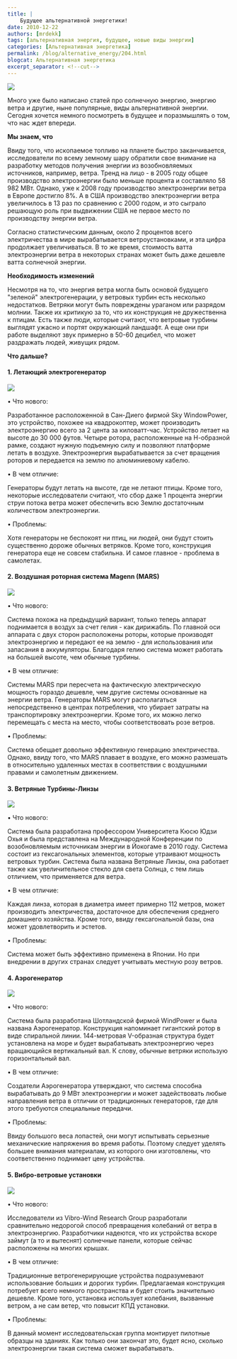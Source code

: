 ```yaml
---
title: |
    Будущее альтернативной энергетики!
date: 2010-12-22
authors: [mrdekk]
tags: [альтернативная энергия, будущее, новые виды энергии]
categories: [Альтернативная энергетика]
permalink: /blog/alternative_energy/204.html
blogcat: Альтернативная энергетика
excerpt_separator: <!--cut-->
---
```



![](http://itw66.ru/uploads/images/00/00/01/2010/12/22/88aeb4.jpg)


Много уже было написано статей про солнечную энергию, энергию ветра и другие, ныне популярные, виды альтернативной энергии. Сегодня хочется немного посмотреть в будущее и поразмышлять о том, что нас ждет впереди.

**Мы знаем, что**

Ввиду того, что ископаемое топливо на планете быстро заканчивается, исследователи по всему земному шару обратили свое внимание на разработку методов получения энергии из возобновляемых источников, например, ветра. Тренд на лицо - в 2005 году общее производство электроэнергии было меньше процента и составляло 58 982 МВт. Однако, уже к 2008 году производство электроэнергии ветра в Европе достигло 8%. А в США производство электроэнергии ветра увеличилось в 13 раз по сравнению с 2000 годом, и это сыграло решающую роль при выдвижении США не первое место по производству энергии ветра.

Согласно статистическим данным, около 2 процентов всего электричества в мире вырабатывается ветроустановками, и эта цифра продолжает увеличиваться. В то же время, стоимость ватта электроэнергии ветра в некоторых странах может быть даже дешевле ватта солнечной энергии.

**Необходимость изменений**

Несмотря на то, что энергия ветра могла быть основой будущего "зеленой" электрогенерации, у ветровых турбин есть несколько недостатков. Ветряки могут быть повреждены ураганом или разрядом молнии. Также их критикую за то, что их конструкция не дружественна к птицам. Есть также люди, которые считают, что ветровые турбины выглядят ужасно и портят окружающий ландшафт. А еще они при работе выделяют звук примерно в 50-60 децибел, что может раздражать людей, живущих рядом.

**Что дальше?**


<!--cut-->


#### 1. Летающий электрогенератор


![](http://itw66.ru/uploads/images/00/00/01/2010/12/22/f1bdad.jpg)


• Что нового:

Разработанное расположенной в Сан-Диего фирмой Sky WindowPower, это устройство, похожее на квадрокоптер, может производить электроэнергию всего за 2 цента за киловатт-час. Устройство летает на высоте до 30 000 футов. Четыре ротора, расположенные на Н-образной рамке, создают нужную подъемную силу и позволяют платформе летать в воздухе. Электроэнергия вырабатывается за счет вращения роторов и передается на землю по алюминиевому кабелю.

• В чем отличие:

Генераторы будут летать на высоте, где не летают птицы. Кроме того, некоторые исследователи считают, что сбор даже 1 процента энергии струи потока ветра может обеспечить всю Землю достаточным количеством электроэнергии.

• Проблемы:

Хотя генераторы не беспокоят ни птиц, ни людей, они будут стоить существенно дороже обычных ветряков. Кроме того, конструкция генератора еще не совсем стабильна. И самое главное - проблема в самолетах.

#### 2. Воздушная роторная система Magenn (MARS)


![](http://itw66.ru/uploads/images/00/00/01/2010/12/22/510a72.jpg)


• Что нового:

Система похожа на предыдущий вариант, только теперь аппарат поднимается в воздух за счет гелия - как дирижабль. По главной оси аппарата с двух сторон расположены роторы, которые производят электроэнергию и передают ее на землю - для использования или запасания в аккумуляторы. Благодаря гелию система может работать на большей высоте, чем обычные турбины.

• В чем отличие:

Системы MARS при пересчета на фактическую электрическую мощность гораздо дешевле, чем другие системы основанные на энергии ветра. Генераторы MARS могут располагаться непосредственно в центрах потребления, что убирает затраты на транспортировку электроэнергии. Кроме того, их можно легко перемещать с места на место, чтобы соответствовать розе ветров.

• Проблемы:

Система обещает довольно эффективную генерацию электричества. Однако, ввиду того, что MARS плавает в воздухе, его можно размешать в относительно удаленных местах в соответствии с воздушными правами и самолетным движением.

#### 3. Ветряные Турбины-Линзы


![](http://itw66.ru/uploads/images/00/00/01/2010/12/22/f5197b.jpg)


• Что нового:

Система была разработана профессором Университета Кюсю Юдзи Охья и была представлена на Международной Конференции по возобновляемым источникам энергии в Йокогаме в 2010 году. Система состоит из гексагональных элементов, которые утраивают мощность ветровых турбин. Система была названа Ветряные Линзы, она работает также как увеличительное стекло для света Солнца, с тем лишь отличием, что применяется для ветра.

• В чем отличие:

Каждая линза, которая в диаметра имеет примерно 112 метров, может производить электричества, достаточное для обеспечения среднего домашнего хозяйства. Кроме того, ввиду гексагональной базы, она может удовлетворить и эстетов.

• Проблемы:

Система может быть эффективно применена в Японии. Но при внедрении в других странах следует учитывать местную розу ветров.

#### 4. Аэрогенератор


![](http://itw66.ru/uploads/images/00/00/01/2010/12/22/fee147.jpg)


• Что нового:

Система была разработана Шотландской фирмой WindPower и была названа Аэрогенератор. Конструкция напоминает гигантский ротор в виде спиральной линии. 144-метровая V-образная структура будет установлена на море и будет вырабатывать электроэнергию через вращающийся вертикальный вал. К слову, обычные ветряки использую горизонтальный вал.

• В чем отличие:

Создатели Аэрогенератора утверждают, что система способна вырабатывать до 9 МВт электроэнергии и может задействовать любые направления ветра в отличии от традиционных генераторов, где для этого требуются специальные передачи. 

• Проблемы:

Ввиду большого веса лопастей, они могут испытывать серьезные механические напряжения во время работы. Поэтому следует уделять большее внимания материалам, из которого они изготовлены, что соответственно поднимает цену устройства.

#### 5. Вибро-ветровые установки


![](http://itw66.ru/uploads/images/00/00/01/2010/12/22/71af10.jpg)


• Что нового:

Исследователи из Vibro-Wind Research Group разработали сравнительно недорогой способ превращения колебаний от ветра в электроэнергию. Разработчики надеются, что их устройства вскоре займут (а то и вытеснят) солнечные панели, которые сейчас расположены на многих крышах.

• В чем отличие:

Традиционные ветрогенерирующие устройства подразумевают использование больших и дорогих турбин. Предлагаемая конструкция потребует всего немного пространства и будет стоить значительно дешевле. Кроме того, установка использует колебания, вызванные ветром, а не сам ветер, что повысит КПД установки.

• Проблемы:

В данный момент исследовательская группа монтирует пилотные образцы на зданиях. Как только они закончат это, будет ясно, сколько электроэнергии такая система сможет вырабатывать.
